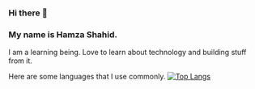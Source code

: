 ### Hi there 👋
### My name is Hamza Shahid.
I am a learning being. Love to learn about technology and building stuff from it.

Here are some languages that I use commonly. 
[![Top Langs](https://github-readme-stats.vercel.app/api/top-langs/?username=onlyhamzashahid&layout=compact)](https://github.com/onlyhamzashahid/github-readme-stats)
